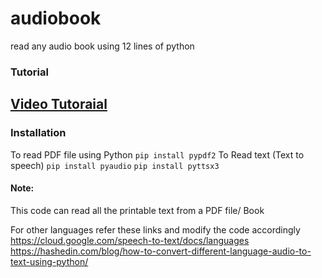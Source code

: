 # audiobook
read any audio book using 12 lines of python

### Tutorial
[Video Tutoraial](https://youtu.be/kyZ_5cvrXJI)
--------------------------------------------

### Installation
To read PDF file using Python
` pip install pypdf2
`
To Read text (Text to speech)
` pip install pyaudio
`
` pip install pyttsx3
`

#### Note:
This code can read all the printable text from a PDF file/ Book


For other languages refer these links and modify the code accordingly
https://cloud.google.com/speech-to-text/docs/languages
https://hashedin.com/blog/how-to-convert-different-language-audio-to-text-using-python/
